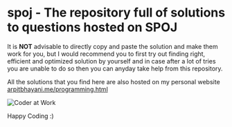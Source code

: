 # spoj - The repository full of solutions to questions hosted on SPOJ

It is **NOT** advisable to directly copy and paste the solution and make them work for you, but I would recommend you to first try out finding right, efficient and optimized solution by yourself and in case after a lot of tries you are unable to do so then you can anyday take help from this repository.

All the solutions that you find here are also hosted on my personal website [arpitbhayani.me/programming.html](http://arpitbhayani.me/programming.html)

![Coder at Work](https://cloud.githubusercontent.com/assets/4745789/21447248/0884e3b8-c8f8-11e6-8ce3-74ff6502cbca.gif)

Happy Coding :)
